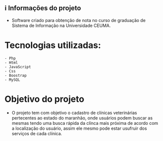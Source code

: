 ## ℹ️ Informações do projeto
- Software criado para obtenção de nota no curso de graduação de Sistema de Informação na Universidade CEUMA.
# Tecnologias utilizadas:

    - Php
    - Html
    - JavaScript
    - Css
    - Boostrap 
    - MySQL
# Objetivo do projeto
  - O projeto tem com objetivo o cadastro de clínicas veterinárias pertecentes ao estado do maranhão, onde usuários podem buscar as mesmas tendo uma busca rápida da clínca mais próxima de acordo com a localização do usuário, assim ele mesmo pode estar usufruir dos serviços de cada clínica.